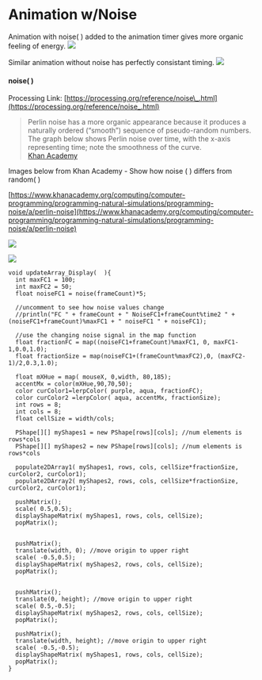 # Animation w/Noise

Animation with noise\( \) added to the animation timer gives more organic feeling of energy. ![](http://g.recordit.co/PQa5TfBSiv.gif)

Similar animation without noise has perfectly consistant timing. ![](http://g.recordit.co/kE4Jf0tdPT.gif)

#### noise\(  \)  

Processing Link: [https://processing.org/reference/noise\_.html](https://processing.org/reference/noise_.html)

> Perlin noise has a more organic appearance because it produces a naturally ordered \(“smooth”\) sequence of pseudo-random numbers. The graph below shows Perlin noise over time, with the x-axis representing time; note the smoothness of the curve.   
> [Khan Academy](https://www.khanacademy.org/computing/computer-programming/programming-natural-simulations/programming-noise/a/perlin-noise)

Images below from Khan Academy - Show how noise \( \) differs from random\( \)

[https://www.khanacademy.org/computing/computer-programming/programming-natural-simulations/programming-noise/a/perlin-noise](https://www.khanacademy.org/computing/computer-programming/programming-natural-simulations/programming-noise/a/perlin-noise)

![](https://cdn.kastatic.org/ka-perseus-images/0fd97fc7ab7ac5a7670935f1695d2a0c614e5252.png)

![](https://cdn.kastatic.org/ka-perseus-images/81e9d201147cd09f1b78f9541993d8460355eb3e.png)



```text
void updateArray_Display(  ){
  int maxFC1 = 100;
  int maxFC2 = 50;
  float noiseFC1 = noise(frameCount)*5;
  
  //uncomment to see how noise values change
  //println("FC " + frameCount + " NoiseFC1+frameCount%time2 " + (noiseFC1+frameCount)%maxFC1 + " noiseFC1 " + noiseFC1); 
  
  //use the changing noise signal in the map function
  float fractionFC = map((noiseFC1+frameCount)%maxFC1, 0, maxFC1-1,0.0,1.0);
  float fractionSize = map(noiseFC1+(frameCount%maxFC2),0, (maxFC2-1)/2,0.3,1.0);
  
  float mXHue = map( mouseX, 0,width, 80,185);
  accentMx = color(mXHue,90,70,50); 
  color curColor1=lerpColor( purple, aqua, fractionFC);
  color curColor2 =lerpColor( aqua, accentMx, fractionSize);
  int rows = 8;
  int cols = 8;
  float cellSize = width/cols;
  
  PShape[][] myShapes1 = new PShape[rows][cols]; //num elements is rows*cols
  PShape[][] myShapes2 = new PShape[rows][cols]; //num elements is rows*cols
 
  populate2DArray1( myShapes1, rows, cols, cellSize*fractionSize, curColor2, curColor1);
  populate2DArray2( myShapes2, rows, cols, cellSize*fractionSize, curColor2, curColor1);
 
  pushMatrix();
  scale( 0.5,0.5);
  displayShapeMatrix( myShapes1, rows, cols, cellSize);
  popMatrix();
  
  
  pushMatrix();
  translate(width, 0); //move origin to upper right
  scale( -0.5,0.5);
  displayShapeMatrix( myShapes2, rows, cols, cellSize);
  popMatrix();
  
  
  pushMatrix();
  translate(0, height); //move origin to upper right
  scale( 0.5,-0.5);
  displayShapeMatrix( myShapes2, rows, cols, cellSize);
  popMatrix();
  
  pushMatrix();
  translate(width, height); //move origin to upper right
  scale( -0.5,-0.5);
  displayShapeMatrix( myShapes1, rows, cols, cellSize);
  popMatrix();
}

```

